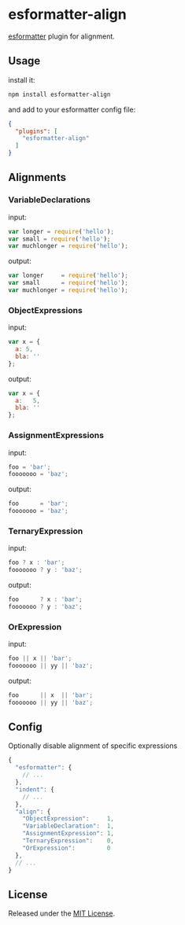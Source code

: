 # esformatter-align

[esformatter](https://github.com/millermedeiros/esformatter) plugin for alignment.



## Usage

install it:

```sh
npm install esformatter-align
```

and add to your esformatter config file:

```json
{
  "plugins": [
    "esformatter-align"
  ]
}
```

## Alignments

### VariableDeclarations

input:

```js
var longer = require('hello');
var small = require('hello');
var muchlonger = require('hello');
```

output:

```js
var longer     = require('hello');
var small      = require('hello');
var muchlonger = require('hello');
```

### ObjectExpressions

input:

```js
var x = {
  a: 5,
  bla: ''
};
```

output:

```js
var x = {
  a:   5,
  bla: ''
};
```

### AssignmentExpressions

input:

```js
foo = 'bar';
fooooooo = 'baz';
```

output:

```js
foo      = 'bar';
fooooooo = 'baz';
```

### TernaryExpression

input:

```js
foo ? x : 'bar';
fooooooo ? y : 'baz';
```

output:

```js
foo      ? x : 'bar';
fooooooo ? y : 'baz';
```

### OrExpression

input:

```js
foo || x || 'bar';
fooooooo || yy || 'baz';
```

output:

```js
foo      || x  || 'bar';
fooooooo || yy || 'baz';
```

## Config

Optionally disable alignment of specific expressions

```js
{
  "esformatter": {
    // ...
  },
  "indent": {
    // ...
  },
  "align": {
    "ObjectExpression":     1,
    "VariableDeclaration":  1,
    "AssignmentExpression": 1,
    "TernaryExpression":    0,
    "OrExpression":         0
  },
  // ...
}
```

## License

Released under the [MIT License](http://opensource.org/licenses/MIT).

